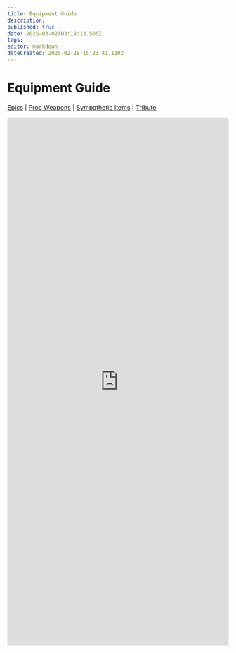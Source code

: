 ```yaml
---
title: Equipment Guide
description: 
published: true
date: 2025-03-02T03:18:13.506Z
tags: 
editor: markdown
dateCreated: 2025-02-28T15:23:41.110Z
---
```


# Equipment Guide
[Epics](/equipment-guide/epics/_indexen) | [Proc Weapons](/equipment-guide/procs/_indexen) | [Sympathetic Items](/equipment-guide/symp-items) | [Tribute](/equipment-guide/tribute)

<style>
  /* Ensures iframe container takes full width */
  .iframe-container {
    width: 100%;
    max-width: 100%;
  }

  /* Ensures iframe fills the space dynamically */
  .responsive-iframe {
    width: 100%;
    min-height: 1200px; /* Ensures it's not too small */
    border: none;
  }
</style>

<div class="iframe-container">
  <iframe 
    id="dynamicIframe" 
    src="https://www.thjdi.cc/items" 
    class="responsive-iframe" 
    onload="adjustIframe()">
  </iframe>
</div>

<script>
  function adjustIframe() {
    var iframe = document.getElementById("dynamicIframe");

    // Attempt to get iframe content height (only works if same-origin)
    try {
      var newHeight = iframe.contentWindow.document.body.scrollHeight;
      iframe.style.height = newHeight + "px";
    } catch (error) {
      // If blocked by CORS, default to a reasonable height
      iframe.style.height = "1200px";
    }

    // Ensure the form inside the iframe scales properly
    var iframeDoc = iframe.contentDocument || iframe.contentWindow.document;
    if (iframeDoc) {
      var forms = iframeDoc.getElementsByTagName("form");
      for (var i = 0; i < forms.length; i++) {
        forms[i].style.width = "100%"; // Ensures the form inside scales to iframe width
      }
    }
  }

  // Resize on window resize for better responsiveness
  window.addEventListener("resize", adjustIframe);
</script>

